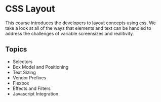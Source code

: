 CSS Layout
=============================
This course introduces the developers to layout concepts using css. We take a look at all of the ways that elements and 
text can be handled to address the challenges of variable screensizes and realitivity.

Topics
------
* Selectors
* Box Model and Positioning
* Text Sizing
* Vendor Prefixes
* Flexbox
* Effects and Filters
* Javascript Integration